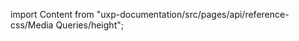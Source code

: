 
import Content from "uxp-documentation/src/pages/api/reference-css/Media Queries/height";

<Content query="product=xd"/>
